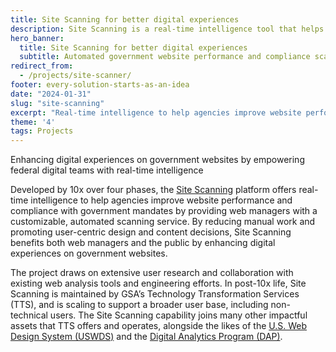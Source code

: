 ```yaml
---
title: Site Scanning for better digital experiences
description: Site Scanning is a real-time intelligence tool that helps federal web managers improve the websites they oversee and deliver superior digital experiences.
hero_banner:
  title: Site Scanning for better digital experiences
  subtitle: Automated government website performance and compliance scanning
redirect_from: 
  - /projects/site-scanner/
footer: every-solution-starts-as-an-idea
date: "2024-01-31"
slug: "site-scanning"
excerpt: "Real-time intelligence to help agencies improve website performance and compliance with government mandates by providing web managers with a customizable, automated scanning service."
theme: '4'
tags: Projects
---
```


<p class="usa-intro">  
    Enhancing digital experiences on government websites by empowering federal digital teams with real-time intelligence
</p>

Developed by 10x over four phases, the <a class="usa-link--external" rel="noreferrer" href="https://digital.gov/guides/site-scanning/">Site Scanning</a> platform offers real-time intelligence to help agencies improve website performance and compliance with government mandates by providing web managers with a customizable, automated scanning service. By reducing manual work and promoting user-centric design and content decisions, Site Scanning benefits both web managers and the public by enhancing digital experiences on government websites. 

The project draws on extensive user research and collaboration with existing web analysis tools and engineering efforts. In post-10x life, Site Scanning is maintained by GSA’s Technology Transformation Services (TTS), and is scaling  to support a broader user base, including non-technical users. The Site Scanning capability joins many other impactful assets that TTS offers and operates, alongside the likes of the <a class="usa-link--external" rel="noreferrer" href="https://designsystem.digital.gov">U.S. Web Design System (USWDS)</a> and the <a class="usa-link usa-link--external" rel="noreferrer" href="https://digital.gov/guides/dap/">Digital Analytics Program (DAP)</a>.

